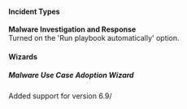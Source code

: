 
#### Incident Types
**Malware Investigation and Response**   
Turned on the 'Run playbook automatically' option.

#### Wizards
##### Malware Use Case Adoption Wizard
Added support for version 6.9/
